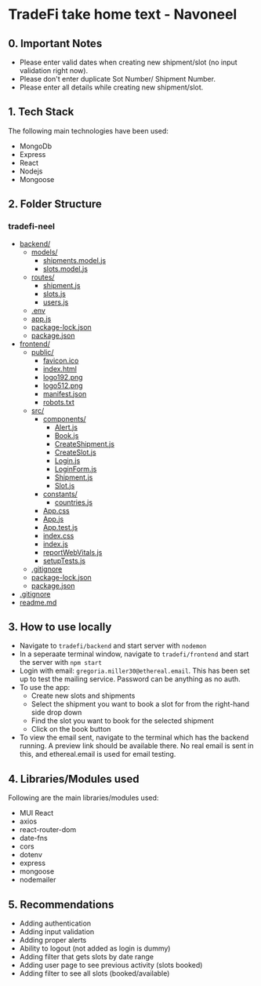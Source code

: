 # TradeFi take home text - Navoneel

## 0. Important Notes

- Please enter valid dates when creating new shipment/slot (no input validation right now).
- Please don't enter duplicate Sot Number/ Shipment Number.
- Please enter all details while creating new shipment/slot.

## 1. Tech Stack

The following main technologies have been used:

- MongoDb
- Express
- React
- Nodejs
- Mongoose

## 2. Folder Structure

### tradefi-neel

- [backend/](./tradefi-neel/backend)
  - [models/](./tradefi-neel/backend/models)
    - [shipments.model.js](./tradefi-neel/backend/models/shipments.model.js)
    - [slots.model.js](./tradefi-neel/backend/models/slots.model.js)
  - [routes/](./tradefi-neel/backend/routes)
    - [shipment.js](./tradefi-neel/backend/routes/shipment.js)
    - [slots.js](./tradefi-neel/backend/routes/slots.js)
    - [users.js](./tradefi-neel/backend/routes/users.js)
  - [.env](./tradefi-neel/backend/.env)
  - [app.js](./tradefi-neel/backend/app.js)
  - [package-lock.json](./tradefi-neel/backend/package-lock.json)
  - [package.json](./tradefi-neel/backend/package.json)
- [frontend/](./tradefi-neel/frontend)
  - [public/](./tradefi-neel/frontend/public)
    - [favicon.ico](./tradefi-neel/frontend/public/favicon.ico)
    - [index.html](./tradefi-neel/frontend/public/index.html)
    - [logo192.png](./tradefi-neel/frontend/public/logo192.png)
    - [logo512.png](./tradefi-neel/frontend/public/logo512.png)
    - [manifest.json](./tradefi-neel/frontend/public/manifest.json)
    - [robots.txt](./tradefi-neel/frontend/public/robots.txt)
  - [src/](./tradefi-neel/frontend/src)
    - [components/](./tradefi-neel/frontend/src/components)
      - [Alert.js](./tradefi-neel/frontend/src/components/Alert.js)
      - [Book.js](./tradefi-neel/frontend/src/components/Book.js)
      - [CreateShipment.js](./tradefi-neel/frontend/src/components/CreateShipment.js)
      - [CreateSlot.js](./tradefi-neel/frontend/src/components/CreateSlot.js)
      - [Login.js](./tradefi-neel/frontend/src/components/Login.js)
      - [LoginForm.js](./tradefi-neel/frontend/src/components/LoginForm.js)
      - [Shipment.js](./tradefi-neel/frontend/src/components/Shipment.js)
      - [Slot.js](./tradefi-neel/frontend/src/components/Slot.js)
    - [constants/](./tradefi-neel/frontend/src/constants)
      - [countries.js](./tradefi-neel/frontend/src/constants/countries.js)
    - [App.css](./tradefi-neel/frontend/src/App.css)
    - [App.js](./tradefi-neel/frontend/src/App.js)
    - [App.test.js](./tradefi-neel/frontend/src/App.test.js)
    - [index.css](./tradefi-neel/frontend/src/index.css)
    - [index.js](./tradefi-neel/frontend/src/index.js)
    - [reportWebVitals.js](./tradefi-neel/frontend/src/reportWebVitals.js)
    - [setupTests.js](./tradefi-neel/frontend/src/setupTests.js)
  - [.gitignore](./tradefi-neel/frontend/.gitignore)
  - [package-lock.json](./tradefi-neel/frontend/package-lock.json)
  - [package.json](./tradefi-neel/frontend/package.json)
- [.gitignore](./tradefi-neel/.gitignore)
- [readme.md](./tradefi-neel/readme.md)

## 3. How to use locally

- Navigate to `tradefi/backend` and start server with `nodemon`
- In a seperaate terminal window, navigate to `tradefi/frontend` and start the server with `npm start`
- Login with email: `gregoria.miller30@ethereal.email`. This has been set up to test the mailing service. Password can be anything as no auth.
- To use the app:
  - Create new slots and shipments
  - Select the shipment you want to book a slot for from the right-hand side drop down
  - Find the slot you want to book for the selected shipment
  - Click on the book button
- To view the email sent, navigate to the terminal which has the backend running. A preview link should be available there. No real email is sent in this, and ethereal.email is used for email testing.

## 4. Libraries/Modules used

Following are the main libraries/modules used:

- MUI React
- axios
- react-router-dom
- date-fns
- cors
- dotenv
- express
- mongoose
- nodemailer

## 5. Recommendations

- Adding authentication
- Adding input validation
- Adding proper alerts
- Ability to logout (not added as login is dummy)
- Adding filter that gets slots by date range
- Adding user page to see previous activity (slots booked)
- Adding filter to see all slots (booked/available)
